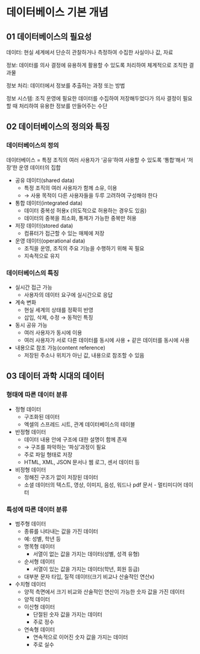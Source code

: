 # 데이터베이스 기본 개념

## 01 데이터베이스의 필요성

데이터: 현실 세계에서 단순히 관찰하거나 측정하여 수집한 사실이나 값, 자료

정보: 데이터를 의사 결정에 유용하게 활용할 수 있도록 처리하여 체계적으로 조직한 결과물

정보 처리: 데이터에서 정보를 추출하는 과정 또는 방법

정보 시스템: 조직 운영에 필요한 데이터를 수집하여 저장해두었다가 의사 결정이 필요할 때 처리하여 유용한 정보를 만들어주는 수단

## 02 데이터베이스의 정의와 특징

### 데이터베이스의 정의

데이터베이스 = 특정 조직의 여러 사용자가 ‘공유’하여 사용할 수 있도록 ‘통합’해서 ‘저장’한 운영 데이터의 집합

- 공유 데이터(shared data)
  - 특정 조직의 여러 사용자가 함께 소유, 이용
  - → 사용 목적이 다른 사용자들을 두루 고려하여 구성해야 한다
- 통합 데이터(integrated data)
  - 데이터 중복성 허용x (의도적으로 허용하는 경우도 있음)
  - 데이터의 중복을 최소화, 통제가 가능한 중복만 허용
- 저장 데이터(stored data)
  - 컴퓨터가 접근할 수 있는 매체에 저장
- 운영 데이터(operational data)
  - 조직을 운영, 조직의 주요 기능을 수행하기 위해 꼭 필요
  - 지속적으로 유지

### 데이터베이스의 특징

- 실시간 접근 가능
  - 사용자의 데이터 요구에 실시간으로 응답
- 계속 변화
  - 현실 세계의 상태를 정확히 반영
  - 삽입, 삭제, 수정 → 동적인 특징
- 동시 공유 가능
  - 여러 사용자가 동시에 이용
  - 여러 사용자가 서로 다른 데이터를 동시에 사용 + 같은 데이터를 동시에 사용
- 내용으로 참조 가능(content reference)
  - 저장된 주소나 위치가 아닌 값, 내용으로 참조할 수 있음

## 03 데이터 과학 시대의 데이터

### 형태에 따른 데이터 분류

- 정형 데이터
  - 구조화된 데이터
  - 엑셀의 스프레드 시트, 관계 데이터베이스의 테이블
- 반정형 데이터
  - 데이터 내용 안에 구조에 대한 설명이 함께 존재
  - → 구조를 파악하는 ‘파싱’과정이 필요
  - 주로 파일 형태로 저장
  - HTML, XML, JSON 문서나 웹 로그, 센서 데이터 등
- 비정형 데이터
  - 정해진 구조가 없이 저장된 데이터
  - 소셜 데이터의 텍스트, 영상, 이미지, 음성, 워드나 pdf 문서 - 멀티미디어 데이터

### 특성에 따른 데이터 분류

- 범주형 데이터
  - 종류를 나타내는 값을 가진 데이터
  - 예: 성별, 학년 등
  - 명목형 데이터
    - 서열이 없는 값을 가지는 데이터(성별, 성격 유형)
  - 순서형 데이터
    - 서열이 있는 값을 가지는 데이터(학년, 회원 등급)
  - 대부분 문자 타입, 질적 데이터(크기 비교나 산술적인 연산x)
- 수치형 데이터
  - 양적 측면에서 크기 비교와 산술적인 연산이 가능한 숫자 값을 가진 데이터
  - 양적 데이터
  - 이산형 데이터
    - 단절된 숫자 값을 가지는 데이터
    - 주로 정수
  - 연속형 데이터
    - 연속적으로 이어진 숫자 값을 가지는 데이터
    - 주로 실수

</div>
</details>

